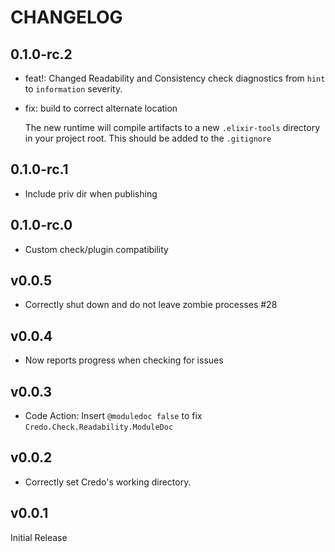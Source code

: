 # CHANGELOG

## 0.1.0-rc.2

- feat!: Changed Readability and Consistency check diagnostics from `hint` to `information` severity.
- fix: build to correct alternate location

  The new runtime will compile artifacts to a new `.elixir-tools` directory in your project root. This should be added to the `.gitignore`

## 0.1.0-rc.1

- Include priv dir when publishing

## 0.1.0-rc.0

- Custom check/plugin compatibility

## v0.0.5

- Correctly shut down and do not leave zombie processes #28

## v0.0.4

- Now reports progress when checking for issues

## v0.0.3

- Code Action: Insert `@moduledoc false` to fix `Credo.Check.Readability.ModuleDoc`

## v0.0.2

- Correctly set Credo's working directory.

## v0.0.1

Initial Release
